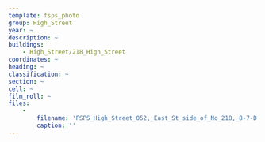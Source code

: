 ```yaml
---
template: fsps_photo
group: High_Street
year: ~
description: ~
buildings:
    - High_Street/218_High_Street
coordinates: ~
heading: ~
classification: ~
section: ~
cell: ~
film_roll: ~
files:
    -
        filename: 'FSPS_High_Street_052,_East_St_side_of_No_218,_8-7-D.png'
        caption: ''
---
```


